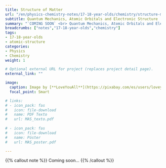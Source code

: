 ```yaml
---
title: Structure of Matter
url: "/en/physics-chemistry-notes/17-18-year-olds/chemistry/structure-matter"
subtitle: Quantum Mechanics, Atomic Orbitals and Electronic Structure
summary: "`COMING SOON` <br> Quantum Mechanics, Atomic Orbitals and Electronic Structure."
breadcrumbs: ["notes","17-18-year-olds","chemistry"]
tags:
- 17-18-year-olds
- atomic-structure
categories:
- Physics
- Chemistry
weight: 1

# Optional external URL for project (replaces project detail page).
external_link: ""

image:
  caption: Image by [**LoveYouAll**](https://pixabay.com/es/users/loveyouall-3307648/) on [Pixabay](https://pixabay.com/es/)
  focal_point: Smart

# links:
# - icon_pack: fas
#   icon: file-download
#   name: PDF Texto
#   url: MAS_texto.pdf
  
# - icon_pack: fas
#   icon: file-download
#   name: Póster
#   url: MAS_poster.pdf

---
```


{{% callout note %}}
Coming soon...
{{% /callout %}}